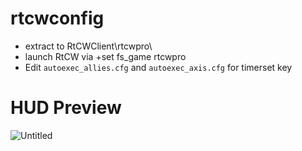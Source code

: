 # rtcwconfig
- extract to RtCWClient\rtcwpro\ 
- launch RtCW via +set fs_game rtcwpro 
- Edit `autoexec_allies.cfg` and `autoexec_axis.cfg` for timerset key

# HUD Preview
![Untitled](![Untitled](https://user-images.githubusercontent.com/17746981/132822476-5501fbc1-0fa3-4928-90d7-dc548603ac24.png))


